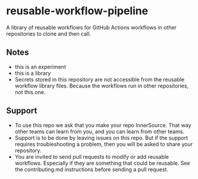 # reusable-workflow-pipeline

A library of reusable workflows for GitHub Actions workflows in other repositories to clone and then call.

## Notes

- this is an experiment
- this is a library
- Secrets stored in this repository are not accessible from the reusable workflow library files.  Because the workflows run in other repositories, not this one.

## Support

- To use this repo we ask that you make your repo InnerSource.  That way other teams can learn from you, and you can learn from other teams.
- Support is to be done by leaving issues on this repo.  But if the support requires troubleshooting a problem, then you will be asked to share your repository.
- You are invited to send pull requests to modify or add reusable workflows.  Especially if they are something that could be reusable.  See the contributing.md instructions before sending a pull request.
